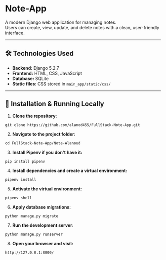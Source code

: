 
# Note-App

A modern Django web application for managing notes.  
Users can create, view, update, and delete notes with a clean, user-friendly interface.

---

## 🛠️ Technologies Used

- **Backend:** Django 5.2.7  
- **Frontend:** HTML, CSS, JavaScript  
- **Database:** SQLite  
- **Static files:** CSS stored in `main_app/static/css/`  

---

## 🚀 Installation & Running Locally

1. **Clone the repository:**
```
git clone https://github.com/alanod455/FullStack-Note-App.git 
```
2. **Navigate to the project folder:**
```
cd FullStack-Note-App/Note-Alanoud
```
3. **Install Pipenv if you don't have it:**
```
pip install pipenv
```
4. **Install dependencies and create a virtual environment:**
```
pipenv install
```
5. **Activate the virtual environment:**
```
pipenv shell
```
6. **Apply database migrations:**
```
python manage.py migrate
```
7. **Run the development server:**
```
python manage.py runserver
```
8. **Open your browser and visit:**
```
http://127.0.0.1:8000/
```
